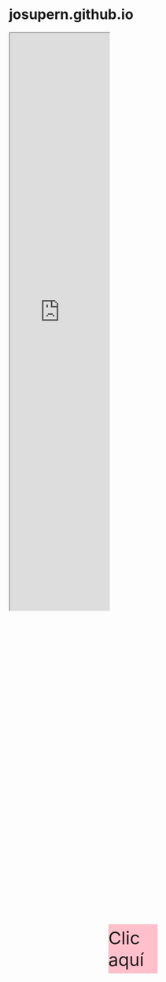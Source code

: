 # josupern.github.io
<html>
<head>
 <style>
    .box {
      width: 100px;
      height: 100px;
      background-color: pink;
      position: absolute;
      top: 50%;
      left: 50%;
      transform: translate(-50%, -50%);
      display: flex;
      align-items: center;
      justify-content: center;
      font-size: 36px;
      cursor: pointer;
    }
    .image-container {
      width: 100%;
      height: 100%;
      display: flex;
      align-items: center;
      justify-content: center;
    }
    .image {
      width: 40%;
      height: 84%;
      object-fit: cover;
    }
    /* Añadido el meta viewport para escalar la página según el dispositivo */
    @viewport {
      width: device-width;
      initial-scale: 1;
    }
    /* Añadido media queries para cambiar el tamaño de la caja según el ancho de la pantalla */
    @media screen and (max-width: 600px) {
      .box {
        width: 40px;
        height: 84px;
        font-size: 24px;
      }
    }
    @media screen and (max-width: 400px) {
      .box {
        width: 40px;
        height: 84px;
        font-size: 18px;
      }
    }
 </style>
</head>
<body>
 <div class="box" onclick="showMessage(event)">
    Clic aquí
 </div>
 <script>
    function showMessage(e) {
      e.stopPropagation();
      alert("¡Feliz cumpleaños, Lau!");
      document.body.innerHTML = "<div class='image-container'><img src='https://img.freepik.com/vector-premium/dibujo-ramo-rosas-amarillas_564737-1587.jpg' alt='Una flor amarilla' class='image'></div>";
    }
 </script>
 <!-- Cambiado el tamaño del iframe para que se adapte al ancho de la pantalla -->
 <iframe src="https://www.youtube.com/embed/pfRR8D4aQW8?autoplay=1&mute=1" width="40%" height="30%" allow="autoplay" margin="auto" display="block"></iframe>
</body>
</html>
